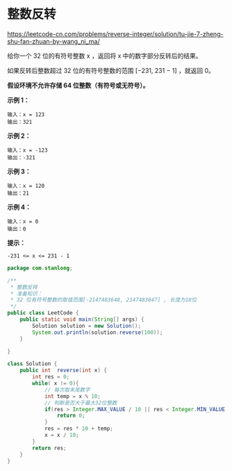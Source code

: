# 整数反转

https://leetcode-cn.com/problems/reverse-integer/solution/tu-jie-7-zheng-shu-fan-zhuan-by-wang_ni_ma/

给你一个 32 位的有符号整数 x ，返回将 x 中的数字部分反转后的结果。

如果反转后整数超过 32 位的有符号整数的范围 [−231,  231 − 1] ，就返回 0。

**假设环境不允许存储 64 位整数（有符号或无符号）。**

**示例 1：**

```
输入：x = 123
输出：321
```

**示例 2：**

```
输入：x = -123
输出：-321
```

**示例 3：**

```
输入：x = 120
输出：21
```

**示例 4：**

```
输入：x = 0
输出：0
```

**提示：**

```
-231 <= x <= 231 - 1
```

```java
package com.stanlong;

/**
 * 整数反转
 * 准备知识：
 * 32 位有符号整数的取值范围[-2147483648, 2147483647] , 长度为10位
 */
public class LeetCode {
    public static void main(String[] args) {
        Solution solution = new Solution();
        System.out.println(solution.reverse(100));
    }

}

class Solution {
    public int  reverse(int x) {
        int res = 0;
        while( x != 0){
            // 每次取末尾数字
            int temp = x % 10;
            // 判断是否大于最大32位整数
            if(res > Integer.MAX_VALUE / 10 || res < Integer.MIN_VALUE / 10){
                return 0;
            }
            res = res * 10 + temp;
            x = x / 10;
        }
        return res;
    }
}
```

